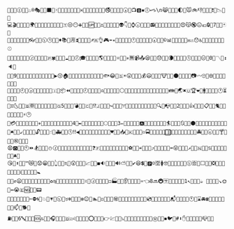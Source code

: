 

<!--
**xiaodongxiexie/xiaodongxiexie** is a ✨ _special_ ✨ repository because its `README.md` (this file) appears on your GitHub profile.

Here are some ideas to get you started:

- 🔭 I’m currently working on ...
- 🌱 I’m currently learning ...
- 👯 I’m looking to collaborate on ...
- 🤔 I’m looking for help with ...
- 💬 Ask me about ...
- 📫 How to reach me: ...
- 😄 Pronouns: ...
- ⚡ Fun fact: ...
-->
```
🔗⛎😀🕧🐘😨♨®🎭🚊💫⬛🔪🀄🗻🛶❌🍦🚐🐒🐊♓🎇🔅🌉🔛🔌📅📞🚭🛂🗾🛫🐩🕠📼📺🅱▪🕕↩♑\n😹🛁💁🌈🌓🚸🐭🚲👎🔏🔫🈁❗📖📉📡🍗
💻🎬🥝😫📍🔞🌍🛅💭🎁🈵📸👚🏑👵💘🇹😒😶➕🍙🥞🆙🔳🚀⚓🚃🏹🗼🥁🔎👽👇⛪⌚🕡🚗🎯🔽📻🎠🍒📰🎀🔀📏👜👩😍😽🔇😐💶🔒🛄7🍥🚁🃏🍛
🤑😳🧀😜⛲😷🎳👓🎈💍🕥🕒👛🌝♦📚📶🈷⏫📜🐓🐡🙅♐🇷👌🎮⬅✴🙏🔙🕌🏸🔐🕛🐙🎑🛵🚆😥🕢🚞🌆©📊🌠🍬🏈🎤💔✉⚠😯♿📛🌹🍍🙂👶💮🏬⚾
💊🍘🏃🔚🙀🎶🚮🕝🍊🎫🙈🆓🇵🍀🌻🐲😋☁👼⏰🕖🎓⛺🐤🍃🤤🌎🐧🌌🔘😩⭐🍌🐞✳🈚📹📤😪🌇🎩😓🔂👥🌘👫🤡🐉🐍🕔💤💜🐠😑🥋0🛀〽🌺↕🔈🥔
🏐🎣9👗🐖😣✅🚩➖🈯👲🎪🚤⏬😺▶😚🏠👞🉑🛌🤔🐹👹🎼👺🥜🐎🚏🐟😂🍴🇸☀😮👊🍺🥖💰😃🌊🔄🌙🐮💌🚟🌑🏓🉐🏪🍖📷〰🙄🌾🌐🌁🐄🥓🛒🐔💒🍔
🐽🏀🐱🐚🕘🚦🕟🏥🏇🐏🐃🔱🍹🇮🚓📦⏪🙎🔁🏰😙🕗🍑🥕👰🐌♎🤐📓🚈💇👅⚪🎄👿⛵🐁🏡🆔🆚💋💵📎🙋💛🍚🍠👪📝🌏✖🇺🏆❤🔮🚹🚻📢🐗🎷🕐⏳💦👔💪
📘♊🌜😤📔🇧🈸🏣🥗🎏🍉🚋🎨🍷🇬5🎋📑🚪💣👧🔴🇨💢⁉🇯👑➿🐳↪🐥👠🍳♈🍓🌴🥘🌋🗽😴😵🚡🐅🌅🔍👻📭🚨🎸2🥅🐶🔲👍😻❕🗿📋📗😄🐈🌱📯💀💆🚄🎾🔺⚡🕑
🤣💳🍫🥛💈🍱🔷🏦✨✈🎴👘📵🥙🍿🈹😱🎂🐜🍇4🏫✒🔋🚶🙉💷😅🌽😗🌕📩😌🍡3✏🚧🥇🎰🎎😛🅰👤😈🚵🍭🌃🚕💝🏄🏢🕋😠🔃🚉🏯⚫🔹🍤🌳🍕🍻🏅🐼😏🥄🐵
📇♠🌂💴↙🚥🌭📱💸🔓🐆🎡💃☝📒🚑🚿🚴🕓‼◀👳🥚🎌🖕💩🔣🌲👯🍲🍪♥🔆💡📥🚠🇰🙍🏨🔕▫🚍🌛🌵🎽🍋📐🔬⃣💄💟🚯📆🍾🍧🍰🤥👢🚔🐛😬🕣🍈🥈🍸🤗😡🚰㊗📧🔩🔔
😧🅾🐺🎐🕙⏩🏂🚎😇⛳⛄🕜💉🏉📙🚬🛬🌚🆒👋🏩🚒👮❓🇫🥂🙆🌷🛃💓🎵🕍🎿🆎⚽🍁😖☔🏤❔🚂⤴🎱🐷🐻🔭👬➡😝🐾💏🈺↗👙🔨🇳🍐🔵♋💙🔻🌄🌖🌗👖👨♣💅
😘🚫⬆🐢🈶™😿🏮😟😁🍏🔠👆👾🥉♏🍩😲🐨🎢🚚📈🐸🔸◼🔉🍨🙃🐐🔊⛅💐➰✔😆💲🚷🅿☺🈳🚺🤓📣👀🍣😾🐰🐯🕦🈴💞⬜😰🥑❎💑🔡😔🤘🚽📨🎊ℹ🏒🔯👭🈲👄🚼
👷🛴️✊😦🍅👡🍢🔶👱💚🙇📌🐫♻♍🌿💾📂👕😉🆑🍶🍎🍮✌🙊🕞🌼🚅💎➗◻🏭🚝💕👂💱📲🥐🏧♒👈8🔜🚇🈂🎍🚢🍼🆕👃1↖🙌🎆🔥☕ 📠🎥📕🔑↘🌞👦↔😭🇪🆖💂🚣📟
🤠🎲🔧🍝🏺😢🏁✂⛔🌀🌸💥😞💗🐴🕤🍯♉❄🚳🥒🚱❇😊👴🏊🐑◽🎻🐀🎹㊙🚾🌰💽📮💠😸🍟🍄🔢💿👐🔦🌒🚖💬🍞📬📁🎦👒🥊🕚🆗⌛🚘☎📴🔟🍵💯😕🚜🔼📫🐬🐕🌔
⛽🍆🌟6🔤🐂🚌🐣🆘🔝🌯👝🎧🥃📄💨🇩☑♌👏🔰🎅🐇⭕🎃📳🏏👉💹🎒🌮⤵🍜😼🍂🎉📃😎🐝🐋🎺Ⓜ🚙🔖◾🐦🐪#⬇✋👸💺🚛💖💧📪💼📀
```
